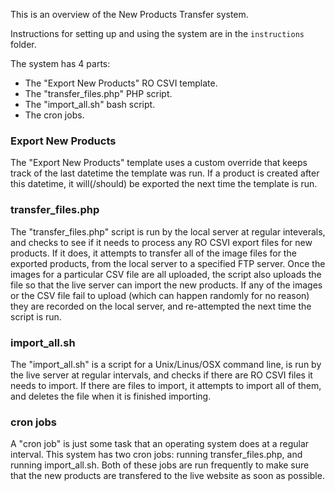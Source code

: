 This is an overview of the New Products Transfer system. 

Instructions for setting up and using the system are in the `instructions` folder.


The system has 4 parts:
  * The "Export New Products" RO CSVI template.
  * The "transfer_files.php" PHP script.
  * The "import_all.sh" bash script.
  * The cron jobs.


### Export New Products
The "Export New Products" template uses a custom override that keeps track of the last datetime the template was run. If a product is created after this datetime, it will(/should) be exported the next time the template is run.


### transfer_files.php
The "transfer_files.php" script is run by the local server at regular inteverals, and checks to see if it needs to process any RO CSVI export files for new products. If it does, it attempts to transfer all of the image files for the exported products, from the local server to a specified FTP server. Once the images for a particular CSV file are all uploaded, the script also uploads the file so that the live server can import the new products. If any of the images or the CSV file fail to upload (which can happen randomly for no reason) they are recorded on the local server, and re-attempted the next time the script is run.


### import_all.sh
The "import_all.sh" is a script for a Unix/Linus/OSX command line, is run by the live server at regular intervals, and checks if there are RO CSVI files it needs to import. If there are files to import, it attempts to import all of them, and deletes the file when it is finished importing.


### cron jobs
A "cron job" is just some task that an operating system does at a regular interval. This system has two cron jobs: running transfer_files.php, and running import_all.sh. Both of these jobs are run frequently to make sure that the new products are transfered to the live website as soon as possible.


